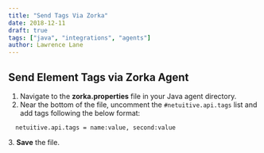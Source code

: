 ```yaml
---
title: "Send Tags Via Zorka"
date: 2018-12-11
draft: true
tags: ["java", "integrations", "agents"]
author: Lawrence Lane
---
```

## Send Element Tags via Zorka Agent
1. Navigate to the **zorka.properties** file in your Java agent directory.
2. Near the bottom of the file, uncomment the `#netuitive.api.tags` list and add tags following the below format:

```
  netuitive.api.tags = name:value, second:value
```
3\. **Save** the file.
